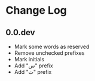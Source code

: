 # Change Log

## 0.0.dev

- Mark some words as reserved
- Remove unchecked prefixes
- Mark initials
- Add "س" prefix
- Add "ت" prefix
